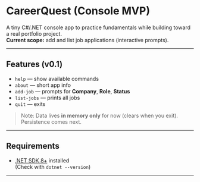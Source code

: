 # CareerQuest (Console MVP)

A tiny C#/.NET console app to practice fundamentals while building toward a real portfolio project.  
**Current scope:** add and list job applications (interactive prompts).

---

## Features (v0.1)

- `help` — show available commands
- `about` — short app info
- `add-job` — prompts for **Company**, **Role**, **Status**
- `list-jobs` — prints all jobs
- `quit` — exits

> Note: Data lives **in memory only** for now (clears when you exit). Persistence comes next.

---

## Requirements

- [.NET SDK 8+](https://dotnet.microsoft.com/download) installed  
  (Check with `dotnet --version`)

---
